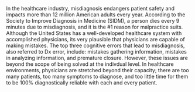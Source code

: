 In the healthcare industry, misdiagnosis endangers patient safety and impacts more than 12 million American adults every year. According to the Society to Improve Diagnosis in Medicine (SIDM), a person dies every 9 minutes due to misdiagnosis, and it is the #1 reason for malpractice suits. Although the United States has a well-developed healthcare system with accomplished physicians, its very plausible that physicians are capable of making mistakes. The top three cognitive errors that lead to misdiagnosis, also referred to Dx error, include: mistakes gathering information, mistakes in analyzing information, and premature closure. However, these issues are beyond the scope of being solved at the indivdual level. In healthcare environments, physicians are stretched beyond their capacity; there are too many patients, too many symptoms to diagnose, and too little time for them to be 100% diagnostically reliable with each and every patient. 
